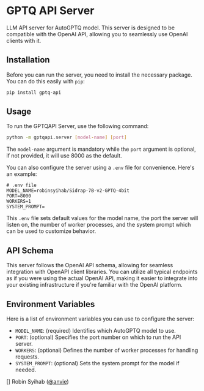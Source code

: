 # GPTQ API Server

LLM API server for AutoGPTQ model. This server is designed to be compatible with the OpenAI API, allowing you to seamlessly use OpenAI clients with it.

## Installation

Before you can run the server, you need to install the necessary package. You can do this easily with `pip`:

```bash
pip install gptq-api
```

## Usage

To run the GPTQAPI Server, use the following command:

```bash
python -m gptqapi.server [model-name] [port]
```

The `model-name` argument is mandatory while the `port` argument is optional, if not provided, it will use 8000 as the default.

You can also configure the server using a `.env` file for convenience. Here's an example:

```dotenv
# .env file
MODEL_NAME=robinsyihab/Sidrap-7B-v2-GPTQ-4bit
PORT=8000
WORKERS=1
SYSTEM_PROMPT=
```

This `.env` file sets default values for the model name, the port the server will listen on, the number of worker processes, and the system prompt which can be used to customize behavior.

## API Schema

This server follows the OpenAI API schema, allowing for seamless integration with OpenAPI client libraries. You can utilize all typical endpoints as if you were using the actual OpenAI API, making it easier to integrate into your existing infrastructure if you're familiar with the OpenAI platform.

## Environment Variables

Here is a list of environment variables you can use to configure the server:

- `MODEL_NAME`: (required) Identifies which AutoGPTQ model to use.
- `PORT`: (optional) Specifies the port number on which to run the API server.
- `WORKERS`: (optional) Defines the number of worker processes for handling requests.
- `SYSTEM_PROMPT`: (optional) Sets the system prompt for the model if needed.

[] Robin Syihab ([@anvie](https://x.com/anvie))
